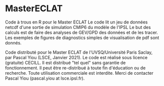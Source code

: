 # MasterECLAT
Code à trous en R pour le Master ECLAT
Le code lit un jeu de données netcdf d'une sortie de simulation CMIP6 du modèle de l'IPSL
Le but des calculs est de faire des analyses de GEV/GPD des données et de les tracer.
Les exemples de figures de diagnostics simples de visualisation de pdf sont donnés.

Code distributé pour le Master ECLAT de l'UVSQ/Université Paris Saclay, par Pascal Yiou (LSCE, Janvier 2021).
Le code est réalisé sous licence (gratuite) CECILL. Il est distribué "tel quel" sans garantie de fonctionnement. Il peut être re-distribué à toute fin d'éducation ou de recherche. Toute utilisation commerciale est interdite. Merci de contacter Pascal Yiou (pascal.yiou at lsce.ipsl.fr).
